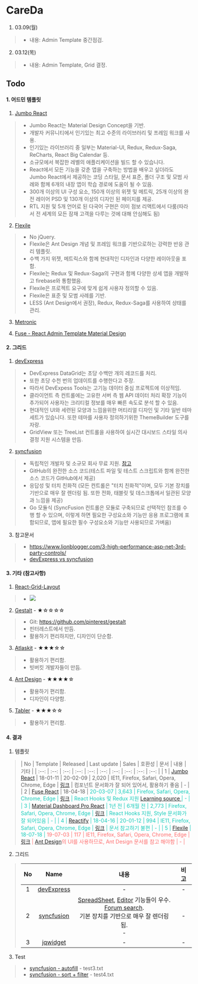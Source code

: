 # CareDa

1. 03.09(월)
> - 내용: Admin Template 중간점검.

2. 03.12(목)
> - 내용: Admin Template, Grid 결정.

## Todo

#### 1. 어드민 템플릿

1. <a href="https://themeforest.net/item/react-material-bootstrap-4-admin-template/20978545">Jumbo React</a>
> - Jumbo React는 Material Design Concept을 기반.
> - 개발자 커뮤니티에서 인기있는 최고 수준의 라이브러리 및 프레임 워크를 사용.
> - 인기있는 라이브러리 중 일부는 Material-UI, Redux, Redux-Saga, ReCharts, React Big Calendar 등.
> - 소규모에서 복잡한 레벨의 애플리케이션을 빌드 할 수 있습니다.
> - React에서 모든 기능을 갖춘 앱을 구축하는 방법을 배우고 싶더라도 Jumbo React에서 제공하는 코딩 스타일, 문서 표준, 폴더 구조 및 모범 사례와 함께 6개의 내장 앱이 학습 경로에 도움이 될 수 있음.
> - 300개 이상의 UI 구성 요소, 150개 이상의 위젯 및 메트릭, 25개 이상의 완전 레이어 PSD 및 130개 이상의 디자인 된 페이지를 제공.
> - RTL 지원 및 5개 언어로 된 다국어 구현은 이미 점보 리액트에서 다룸(따라서 전 세계의 모든 잠재 고객을 다루는 것에 대해 안심해도 됨)

2. <a href="https://themeforest.net/item/flexile-react-redux-admin-template/22277962">Flexile</a>
> - No jQuery.
> - Flexile은 Ant Design 개념 및 프레임 워크를 기반으로하는 강력한 반응 관리 템플릿.
> - 수백 가지 위젯, 메트릭스와 함께 현대적인 디자인과 다양한 레이아웃을 포함.
> - Flexile는 Redux 및 Redux-Saga의 구현과 함께 다양한 상세 앱을 개발하고 firebase와 통함했음.
> - Flexile은 프로젝트 요구에 맞게 쉽게 사용자 정의할 수 있음.
> - Flexile은 표준 및 모범 사례를 기반. 
> - LESS (Ant Design에서 권장), Redux, Redux-Saga를 사용하여 상태를 관리.

3. <a href="https://keenthemes.com/metronic/">Metronic</a>

4. <a href="https://themeforest.net/item/fuse-react-react-redux-material-design-admin-template/21769397?irgwc=1&clickid=WpRxSk1cMxyOTgRwUx0Mo3QwUknXbJydcVssUc0&iradid=275988&irpid=1257954&iradtype=ONLINE_TRACKING_LINK&irmptype=mediapartner&mp_value1=&utm_campaign=af_impact_radius_1257954&utm_medium=affiliate&utm_source=impact_radius">Fuse - React Admin Template Material Design</a>

#### 2. 그리드 
1. <a href="https://js.devexpress.com/Overview/React/">devExpress</a>
> - DevExpress DataGrid는 초당 수백만 개의 레코드를 처리.
> - 또한 초당 수천 번의 업데이트를 수행한다고 주장. 
> - 따라서 DevExpess Tools는 고기능 데이터 중심 프로젝트에 이상적임.
> - 클라이언트 측 컨트롤에는 고유한 서버 측 웹 API 데이터 처리 확장 기능이 추가되어 사용자는 크리티컬 정보를 매우 빠른 속도로 분석 할 수 있음.
> - 현대적인 UI와 세련된 모양과 느낌을위한 머티리얼 디자인 및 기타 일반 테마 세트가 있습니다. 또한 테마를 사용자 정의하기위한 ThemeBuilder 도구를 자랑.
> - GridView 또는 TreeList 컨트롤을 사용하여 실시간 대시보드 스타일 의사 결정 지원 시스템을 만듬.

2. <a href="https://ej2.syncfusion.com/home/react.html#platform">syncfusion</a>
> - 독립적인 개발자 및 소규모 회사 무료 지원. <a href="https://www.syncfusion.com/downloads/communitylicense">참고</a>
> - GitHub의 완전한 소스 코드(테스트 파일 및 테스트 스크립트와 함께 완전한 소스 코드가 GitHub에서 제공)
> - 응답성 및 터치 친화적 (모든 컨트롤은 "터치 친화적"이며, 모두 기본 장치를 기반으로 매우 잘 렌더링 됨. 또한 전화, 태블릿 및 데스크톱에서 일관된 모양과 느낌을 제공)
> - Go 모듈식 (SyncFusion 컨트롤은 모듈로 구축되므로 선택적인 참조를 수행 할 수 있으며, 이렇게 하면 필요한 구성요소와 기능만 응용 프로그램에 포함되므로, 앱에 필요한 필수 구성요소와 기능만 사용되므로 가벼움)

3. 참고문서
> - https://www.lionblogger.com/3-high-performance-asp-net-3rd-party-controls/
> - <a href="https://www.g2.com/compare/devexpress-vs-syncfusion-essential-studio-enterprise-edition">devExpress vs syncfusion</a>

#### 3. 기타 (참고사항)
1. <a href="https://github.com/STRML/react-grid-layout">React-Grid-Layout</a>
> - <img  src="https://camo.githubusercontent.com/8c68a2e6d6e01364247232267a5698ac0d9b63c6/687474703a2f2f692e696d6775722e636f6d2f6f6f314e5436632e676966"/>

2. <a href="https://pinterest.github.io/gestalt/#/Avatar">Gestalt</a> - ★☆☆☆☆
> - Git: https://github.com/pinterest/gestalt
> - 핀터레스트에서 만듬.
> - 활용하기 편리하지만, 디자인이 단순함.

3. <a href="https://atlaskit.atlassian.com/">Atlaskit</a> - ★★★☆☆
> - 활용하기 편리함.
> - 빗버킷 개발자들이 만듬.

4. <a href="https://ant.design/">Ant Design</a> - ★★★★☆
> - 활용하기 편리함.
> - 디자인이 다양함.

5. <a href="http://tabler-react.com/">Tabler</a> - ★★★☆☆
> - 활용하기 편리함.

#### 4. 결과

1. 템플릿
> | No | Template | Released | Last update | Sales | 호환성 | 문서 | 내용 | 기타 |
> | :--: | :--: | :--: | :--: | :--: | :--: | :--: | :--: | :--: | :--: |
> | 1 | <a href="https://jumbo-react.g-axon.work/app/dashboard/crm">Jumbo React</a> | 18-01-11 | 20-02-09 | 2,020 | IE11, Firefox, Safari, Opera, Chrome, Edge |  <a href="http://docs.g-axon.work/jumbo-react/">링크</a> | 컴포넌트 문서화가 잘 되어 있어서, 활용하기 좋음 | - |
> | 2 | <a href="http://react-material.fusetheme.com/apps/dashboards/analytics">Fuse React</a> | 18-04-18 | <span style="color: #18ccbb;">20-03-07</a> | 3,643 | Firefox, Safari, Opera, Chrome, Edge | <a href="http://react-material.fusetheme.com/documentation/working-with-fuse-react/project-structure">링크</a> | React Hooks 및 Redux 지원 <a href="http://fusetheme.com/static/assets/react/learning-source.png">Learning source </a>  | - |
> | 3 | <a href="https://demos.creative-tim.com/material-dashboard-pro-react/#/admin/dashboard">Material Dashboard Pro React</a> | 1년 전 | 6개월 전 | 2,773 | Firefox, Safari, Opera, Chrome, Edge | <a href="https://demos.creative-tim.com/material-dashboard-pro-react/#/documentation/tutorial">링크</a> | React Hooks 지원, Style 문서화가 잘 되어있음 | - |
> | 4 | <a href="https://reactify.theironnetwork.org/app/dashboard/ecommerce">Reactify</a> | 18-04-16 | 20-01-12 | 994 | 	IE11, Firefox, Safari, Opera, Chrome, Edge | <a href="https://docs.theironnetwork.org/reactify/app-bar/">링크</a> | 문서 참고하기 불편 | - |
> | 5 | <a href="http://preview.themeforest.net/item/flexile-react-redux-admin-template/full_screen_preview/22277962?_ga=2.263918284.1739860313.1583806664-580874507.1583225587">Flexile</a> | 18-07-18 | <span style="color: #ff6d6d">19-07-03</a> | 117 | IE11, Firefox, Safari, Opera, Chrome, Edge | <a href="http://docs.g-axon.work/flexile/">링크</a> | <a href="https://ant.design/docs/react/introduce">Ant Design</a>의 UI를 사용하므로, Ant Design 문서를 참고 해야함 | - |

2. 그리드
> | No | Name | 내용 | 비고 |
> | :--: | :-------: | :----: | :---: |
> | 1 | <a href="https://js.devexpress.com/Demos/WidgetsGallery/Demo/DataGrid/Overview/React/Light/">devExpress</a> | - | - |
> | 2 | <a href="https://ej2.syncfusion.com/home/react.html">syncfusion</a> | <a href="https://ej2.syncfusion.com/react/demos/#/material/spreadsheet/default">SpreadSheet</a>, <a href="https://ej2.syncfusion.com/react/demos/#/material/document-editor/default">Editor</a> 기능들이 우수.<br/> <a href="https://www.syncfusion.com/forums/search?searchword=react%20table">Forum search</a>. <br/>기본 장치를 기반으로 매우 잘 렌더링 됨.<br/> - | - |
> | 3 | <a href="https://www.jqwidgets.com/react/">jqwidget</a> | - | - |

3. Test
> - <a href="https://stackblitz.com/edit/react-ed7gnm?file=index.js ">syncfusion - autofill</a> - test3.txt
> - <a href="https://ej2.syncfusion.com/react/demos/#/material/grid/filter-menu">syncfusion - sort + filter</a> - test4.txt